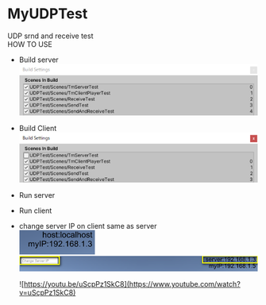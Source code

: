 # MyUDPTest  
UDP srnd and receive test  
HOW TO USE  
- Build server  
  ![build server](img/buildServer.png)  
- Build Client  
  ![build client](img/buildClient.png)  
- Run server  
- Run client  
- change server IP on client same as server  
  ![server IP](img/serverIP.png)  
  ![server IP on client](img/clientIP.png)  
  
  ![https://youtu.be/uScpPz1SkC8](https://www.youtube.com/watch?v=uScpPz1SkC8)
